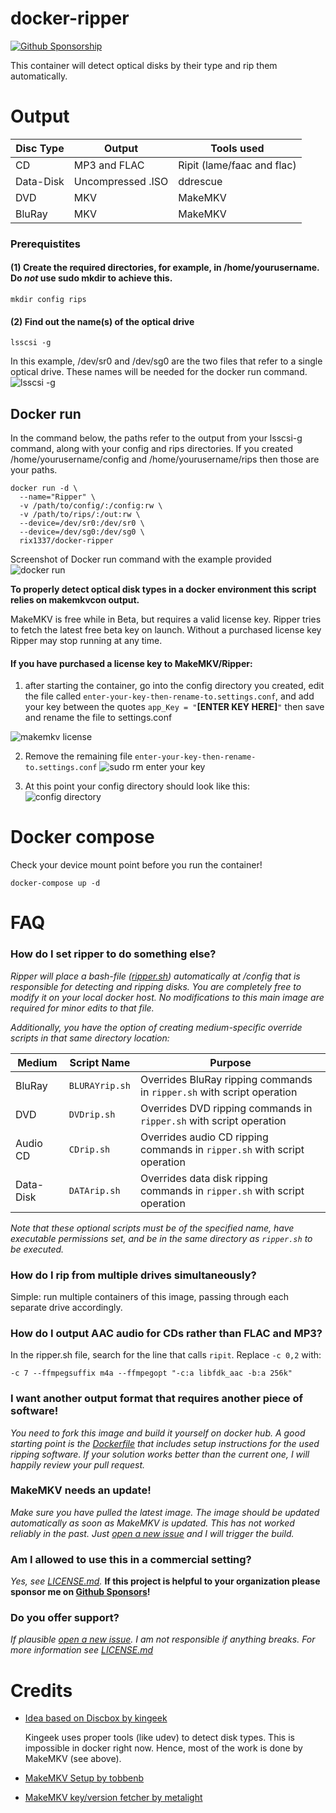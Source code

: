 # docker-ripper

[![Github Sponsorship](https://img.shields.io/badge/support-me-red.svg)](https://github.com/users/rix1337/sponsorship)

This container will detect optical disks by their type and rip them automatically.

# Output
Disc Type | Output | Tools used
---|---|---
CD | MP3 and FLAC | Ripit (lame/faac and flac)
Data-Disk | Uncompressed .ISO | ddrescue
DVD | MKV | MakeMKV
BluRay | MKV | MakeMKV

### Prerequistites
#### (1) Create the required directories, for example, in /home/yourusername. Do _not_ use sudo mkdir to achieve this. 

```
mkdir config rips
```
#### (2) Find out the name(s) of the optical drive
```
lsscsi -g
```
In this example, /dev/sr0 and /dev/sg0 are the two files that refer to a single optical drive. These names will be needed for the docker run command.  
![lsscsi -g](screenshots/lsscsi.png)

## Docker run
In the command below, the paths refer to the output from your lsscsi-g command, along with your config and rips directories. If you created /home/yourusername/config and /home/yourusername/rips then those are your paths.  
```
docker run -d \
  --name="Ripper" \
  -v /path/to/config/:/config:rw \
  -v /path/to/rips/:/out:rw \
  --device=/dev/sr0:/dev/sr0 \
  --device=/dev/sg0:/dev/sg0 \
  rix1337/docker-ripper
  ```
Screenshot of Docker run command with the example provided  
  ![docker run](screenshots/dockerrun.png)
  
  **To properly detect optical disk types in a docker environment this script relies on makemkvcon output.**

MakeMKV is free while in Beta, but requires a valid license key. Ripper tries to fetch the latest free beta key on launch. Without a purchased license key Ripper may stop running at any time.

#### If you have purchased a license key to MakeMKV/Ripper:  
1) after starting the container, go into the config directory you created, edit the file called `enter-your-key-then-rename-to.settings.conf`, and add your key between the quotes `app_Key = "`**[ENTER KEY HERE]**`"` then save and rename the file to settings.conf  

![makemkv license](screenshots/makemkvkey.png)  

2) Remove the remaining file `enter-your-key-then-rename-to.settings.conf`
![sudo rm enter your key](screenshots/sudormenteryourkey.png)  

3) At this point your config directory should look like this:  
![config directory](screenshots/configdirectory.png)


# Docker compose

Check your device mount point before you run the container!

`docker-compose up -d`

# FAQ

### How do I set ripper to do something else?

_Ripper will place a bash-file ([ripper.sh](https://github.com/rix1337/docker-ripper/blob/master/root/ripper/ripper.sh)) automatically at /config that is responsible for detecting and ripping disks. You are completely free to modify it on your local docker host. No modifications to this main image are required for minor edits to that file._

_Additionally, you have the option of creating medium-specific override scripts in that same directory location:_

Medium | Script Name | Purpose
--- | --- | ---
BluRay | `BLURAYrip.sh` | Overrides BluRay ripping commands in `ripper.sh` with script operation
DVD | `DVDrip.sh` | Overrides DVD ripping commands in `ripper.sh` with script operation
Audio CD | `CDrip.sh` | Overrides audio CD ripping commands in `ripper.sh` with script operation
Data-Disk | `DATArip.sh` | Overrides data disk ripping commands in `ripper.sh` with script operation

_Note that these optional scripts must be of the specified name, have executable permissions set, and be in the same directory as `ripper.sh` to be executed._

### How do I rip from multiple drives simultaneously?

Simple: run multiple containers of this image, passing through each separate drive accordingly.

### How do I output AAC audio for CDs rather than FLAC and MP3?

In the ripper.sh file, search for the line that calls `ripit`. Replace `-c 0,2` with:
```
-c 7 --ffmpegsuffix m4a --ffmpegopt "-c:a libfdk_aac -b:a 256k"
```

### I want another output format that requires another piece of software!

_You need to fork this image and build it yourself on docker hub. A good starting point is the [Dockerfile](https://github.com/rix1337/docker-ripper/blob/master/Dockerfile#L30) that includes setup instructions for the used ripping software.
If your solution works better than the current one, I will happily review your pull request._

### MakeMKV needs an update!

_Make sure you have pulled the latest image. The image should be updated automatically as soon as MakeMKV is updated. This has not worked reliably in the past. Just [open a new issue](https://github.com/rix1337/docker-ripper/issues/new) and I will trigger the build._

### Am I allowed to use this in a commercial setting?

_Yes, see [LICENSE.md](https://github.com/rix1337/docker-ripper/blob/master/LICENSE.md)._
**If this project is helpful to your organization please sponsor me on [Github Sponsors](https://github.com/sponsors/rix1337)!**

### Do you offer support?

_If plausible [open a new issue](https://github.com/rix1337/docker-ripper/issues/new). I am not responsible if anything breaks. For more information see [LICENSE.md](https://github.com/rix1337/docker-ripper/blob/master/LICENSE.md)_

# Credits
- [Idea based on Discbox by kingeek](http://kinggeek.co.uk/projects/item/61-discbox-linux-bash-script-to-automatically-rip-cds-dvds-and-blue-ray-with-multiple-optical-drives-and-no-user-intervention)

  Kingeek uses proper tools (like udev) to detect disk types. This is impossible in docker right now. Hence, most of the work is done by MakeMKV (see above).

- [MakeMKV Setup by tobbenb](https://github.com/tobbenb/docker-containers)

- [MakeMKV key/version fetcher by metalight](http://blog.metalight.dk/2016/03/makemkv-wrapper-with-auto-updater.html)
